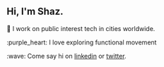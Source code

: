 ## Hi, I'm Shaz. 

:iphone: I work on public interest tech in cities worldwide. 




<p>
:purple_heart: I love exploring functional movement 
<p>
  :wave: Come say hi on <a href = "https://www.linkedin.com/in/shazjameson">linkedin</a> or <a href="https://twitter.com/shazjameson">twitter</a>.
